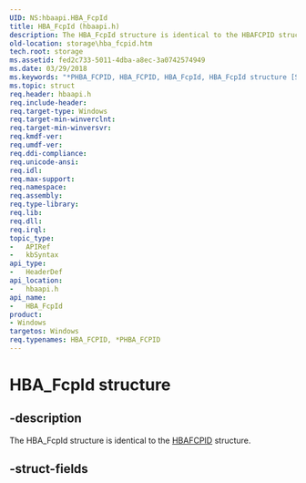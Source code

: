 ```yaml
---
UID: NS:hbaapi.HBA_FcpId
title: HBA_FcpId (hbaapi.h)
description: The HBA_FcpId structure is identical to the HBAFCPID structure.
old-location: storage\hba_fcpid.htm
tech.root: storage
ms.assetid: fed2c733-5011-4dba-a8ec-3a0742574949
ms.date: 03/29/2018
ms.keywords: "*PHBA_FCPID, HBA_FCPID, HBA_FcpId, HBA_FcpId structure [Storage Devices], hbaapi/HBA_FcpId, storage.hba_fcpid, structs-Fibre_55770ec7-2c28-4db3-b2bb-20f50e232ba4.xml"
ms.topic: struct
req.header: hbaapi.h
req.include-header: 
req.target-type: Windows
req.target-min-winverclnt: 
req.target-min-winversvr: 
req.kmdf-ver: 
req.umdf-ver: 
req.ddi-compliance: 
req.unicode-ansi: 
req.idl: 
req.max-support: 
req.namespace: 
req.assembly: 
req.type-library: 
req.lib: 
req.dll: 
req.irql: 
topic_type:
-	APIRef
-	kbSyntax
api_type:
-	HeaderDef
api_location:
-	hbaapi.h
api_name:
-	HBA_FcpId
product:
- Windows
targetos: Windows
req.typenames: HBA_FCPID, *PHBA_FCPID
---
```


# HBA_FcpId structure


## -description


The HBA_FcpId structure is identical to the <a href="https://msdn.microsoft.com/library/windows/hardware/ff556038">HBAFCPID</a> structure.


## -struct-fields

